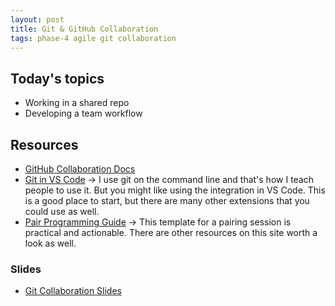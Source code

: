 ```yaml
---
layout: post
title: Git & GitHub Collaboration
tags: phase-4 agile git collaboration
---
```


## Today's topics

- Working in a shared repo
- Developing a team workflow

## Resources

- [GitHub Collaboration Docs](https://docs.github.com/en/github/collaborating-with-issues-and-pull-requests)
- [Git in VS Code](https://code.visualstudio.com/docs/introvideos/versioncontrol) -> I use git on the command line and that's how I teach people to use it. But you might like using the integration in VS Code. This is a good place to start, but there are many other extensions that you could use as well.
- [Pair Programming Guide](https://tuple.app/pair-programming-guide/template) -> This template for a pairing session is practical and actionable. There are other resources on this site worth a look as well.

### Slides

- [Git Collaboration Slides](https://slides.com/amy_nc/git-collaboration-week5)
